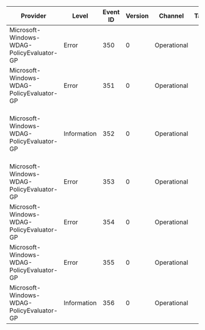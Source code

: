 Provider                                   |  Level        |  Event ID  |  Version  |  Channel      |  Task  |  Opcode  |  Keyword  |  Message
-------------------------------------------|---------------|------------|-----------|---------------|--------|----------|-----------|------------------------------------------------------------------------------------------------
Microsoft-Windows-WDAG-PolicyEvaluator-GP  |  Error        |  350       |  0        |  Operational  |        |          |           |  Failed to start container service when Hvsi is turned on: {ErrorCode}
Microsoft-Windows-WDAG-PolicyEvaluator-GP  |  Error        |  351       |  0        |  Operational  |        |          |           |  Failed to merge policy to CSP current hive: {ErrorCode}
Microsoft-Windows-WDAG-PolicyEvaluator-GP  |  Information  |  352       |  0        |  Operational  |        |          |           |  At least one mandatory network isolation policy must be set; please configure: {MissingPolicy}
Microsoft-Windows-WDAG-PolicyEvaluator-GP  |  Error        |  353       |  0        |  Operational  |        |          |           |  Failed to send alert message back to MDM server: {ErrorCode}
Microsoft-Windows-WDAG-PolicyEvaluator-GP  |  Error        |  354       |  0        |  Operational  |        |          |           |
Microsoft-Windows-WDAG-PolicyEvaluator-GP  |  Error        |  355       |  0        |  Operational  |        |          |           |  The system does not meet the minimal requirement: {MissingPolicy}
Microsoft-Windows-WDAG-PolicyEvaluator-GP  |  Information  |  356       |  0        |  Operational  |        |          |           |   {Message} {SecondMessage}